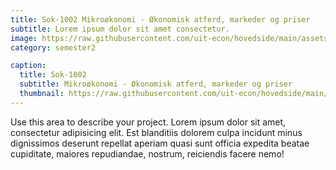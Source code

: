 ```yaml
---
title: Sok-1002 Mikroøkonomi - Økonomisk atferd, markeder og priser
subtitle: Lorem ipsum dolor sit amet consectetur.
image: https://raw.githubusercontent.com/uit-econ/hovedside/main/assets/img/Sok-1002.jpg
category: semester2

caption:
  title: Sok-1002
  subtitle: Mikroøkonomi - Økonomisk atferd, markeder og priser
  thumbnail: https://raw.githubusercontent.com/uit-econ/hovedside/main/assets/img/Sok-1002.jpg
---
```

Use this area to describe your project. Lorem ipsum dolor sit amet, consectetur adipisicing elit. Est blanditiis dolorem culpa incidunt minus dignissimos deserunt repellat aperiam quasi sunt officia expedita beatae cupiditate, maiores repudiandae, nostrum, reiciendis facere nemo!


